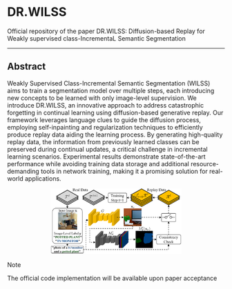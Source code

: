 # DR.WILSS
Official repository of the paper DR.WILSS: Diffusion-based Replay for Weakly supervised
class-IncrementaL Semantic Segmentation

---

## Abstract

Weakly Supervised Class-Incremental Semantic Segmentation (WILSS) aims to train a segmentation model over multiple steps, each introducing new concepts to be learned with only image-level supervision. We introduce DR.WILSS, an innovative approach to address catastrophic forgetting in continual learning using diffusion-based generative replay. Our framework leverages language clues to guide the diffusion process, employing self-inpainting and regularization techniques to efficiently produce replay data aiding the learning process. By generating high-quality replay data, the information from previously learned classes can be preserved during continual updates, a critical challenge in incremental learning scenarios.
Experimental results demonstrate state-of-the-art performance while avoiding training data storage and additional resource-demanding tools in network training, making it a promising solution for real-world applications.

<div align="center">
  <img src="gen_module.png" alt="graphical abstract" width="60%"/>
</div>

> [!NOTE]  
> The official code implementation will be available upon paper acceptance
